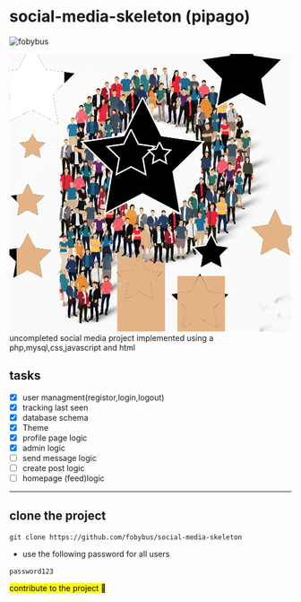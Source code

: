 # social-media-skeleton (**pipago**)
<p align="left"> <img src="https://komarev.com/ghpvc/?username=fobybussocialmedia&label=view%20count%20since%201.0.5&color=0e75b6&style=flat" alt="fobybus" /> </p>


![pipago logo](image/peepa.png)
uncompleted social media project implemented using a php,mysql,css,javascript and html
## tasks 
- [x] user managment(registor,login,logout)
- [x] tracking last seen
- [x] database schema
- [x] Theme
- [x] profile page logic
- [x] admin logic
- [ ] send message logic
- [ ] create post logic
- [ ] homepage (feed)logic 
*****************
## clone the project 
```
git clone https://github.com/fobybus/social-media-skeleton
```
- use the following password for all users 
```
password123
```
<mark>contribute to the project 🙏</mark>
